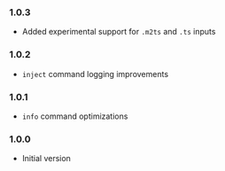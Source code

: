 ### 1.0.3

- Added experimental support for `.m2ts` and `.ts` inputs

### 1.0.2

- `inject` command logging improvements

### 1.0.1

- `info` command optimizations

### 1.0.0

- Initial version